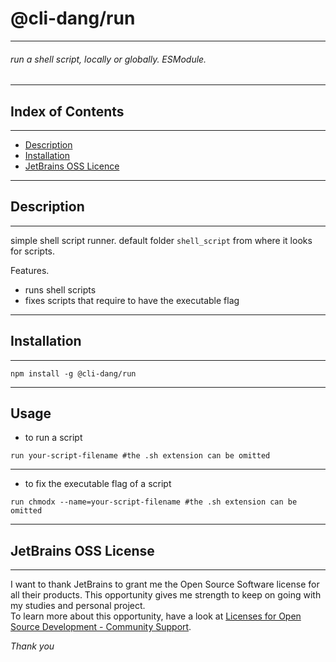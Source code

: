 # @cli-dang/run

___

###### run a shell script, locally or globally. ESModule.

___

## Index of Contents

___

- [Description](#description)
- [Installation](#installation)
- [JetBrains OSS Licence](#jetbrains-oss-license)

___

## Description

___

simple shell script runner.
default folder `shell_script` from where it looks for scripts.

Features.
- runs shell scripts
- fixes scripts that require to have the executable flag

___

## Installation

___

```shell
npm install -g @cli-dang/run
```

___

## Usage

- to run a script

```shell
run your-script-filename #the .sh extension can be omitted
```

___

- to fix the executable flag of a script

```shell
run chmodx --name=your-script-filename #the .sh extension can be omitted
```

___

## JetBrains OSS License

___

I want to thank JetBrains to grant me the Open Source Software license for all their products. This opportunity gives me
strength to keep on going with my studies and personal project.  
To learn more about this opportunity, have a look
at [Licenses for Open Source Development - Community Support](https://www.jetbrains.com/community/opensource/).

_Thank you_